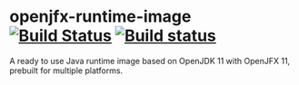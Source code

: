 # openjfx-runtime-image [![Build Status](https://travis-ci.org/fthevenet/openjfx-runtime-image.svg?branch=master)](https://travis-ci.org/fthevenet/openjfx-runtime-image) [![Build status](https://ci.appveyor.com/api/projects/status/av9qd98q0aqsg6v6/branch/master?svg=true)](https://ci.appveyor.com/project/fthevenet/openjfx-runtime-image/branch/master)

A ready to use Java runtime image based on OpenJDK 11 with OpenJFX 11, prebuilt for multiple platforms.
